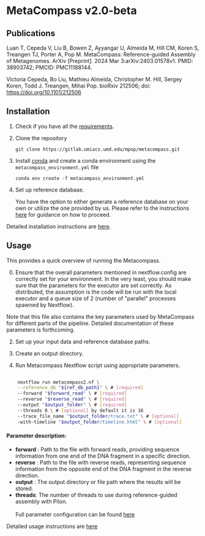 # MetaCompass v2.0-beta

## Publications
Luan T, Cepeda V, Liu B, Bowen Z, Ayyangar U, Almeida M, Hill CM, Koren S, Treangen TJ, Porter A, Pop M. MetaCompass: Reference-guided Assembly of Metagenomes. ArXiv [Preprint]. 2024 Mar 3:arXiv:2403.01578v1. PMID: 38903742; PMCID: PMC11188144.

Victoria Cepeda, Bo Liu, Mathieu Almeida, Christopher M. Hill, Sergey Koren, Todd J. Treangen, Mihai Pop.
bioRxiv 212506; doi: https://doi.org/10.1101/212506

## Installation

1. Check if you have all the [requirements](docs/installation_and_requirements.md#requirements-).
2. Clone the repository
    ```shell
    git clone https://gitlab.umiacs.umd.edu/mpop/metacompass.git
    ```

3. Install [conda](https://docs.conda.io/projects/conda/en/latest/user-guide/install/linux.html) and
   create a conda environment using the `metacompass_environment.yml` file

    ```shell
    conda env create -f metacompass_environment.yml
    ```

4. Set up reference database.

    You have the option to either generate a reference database on your own or utilize the one provided by us. Please refer to the instructions [here](docs/installation_and_requirements.md#3-setup-reference-database) for guidance on how to proceed.


Detailed installation instructions are [here](docs/installation_and_requirements.md).

## Usage 

This provides a quick overview of running the Metacompass.

0. Ensure that the overall parameters mentioned in nextflow.config are correctly set for  your environment. In the very least, you should make sure that the parameters for the executor are set correctly. As distributed, the assumption is the code will be run with the local executor and a queue size of 2 (number of "parallel" processes spawned by Nextflow).

Note that this file also contains the key parameters used by MetaCompass for different parts of the pipeline. Detailed documentation of these parameters is forthcoming.

2. Set up your input data and reference database paths.

3. Create an output directory.

4. Run Metacompass Nextflow script using appropriate parameters.

```bash
    
    nextflow run metacompass2.nf \
    --reference_db "${ref_db_path}" \ # [required]
    --forward "$forward_read" \ # [required]
    --reverse "$reverse_read" \ # [required]
    --output "$output_folder" \ # [required]
    --threads 8 \ # [optional] by default it is 16
    --trace_file_name "$output_folder/trace.txt" \ # [optional] 
    -with-timeline "$output_folder/timeline.html" \ # [optional]
```

#### Parameter description: <br/>

- **forward** : Path to the file with forward reads, providing sequence information from one end of the DNA fragment in
  a specific direction.
- **reverse** : Path to the file with reverse reads, representing sequence information from the opposite end of the DNA
  fragment in the reverse direction.
- **output** : The output directory or file path where the results will be stored.
- **threads**: The number of threads to use during reference-guided assembly with Pilon.
  <br/> <br/>
  Full parameter configuration can be found [here](./docs/parameter_configuration.md)

Detailed usage instructions are [here](docs/usage_guide.md)
